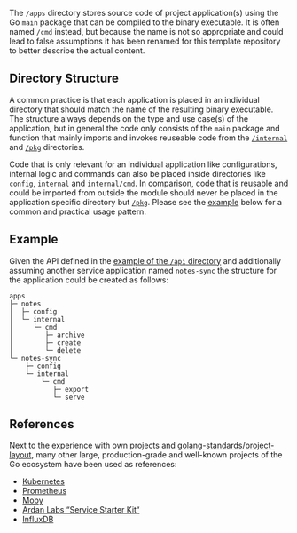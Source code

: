 The `/apps` directory stores source code of project application(s) using the Go `main` package that can be compiled to the binary executable. It is often named `/cmd` instead, but because the name is not so appropriate and could lead to false assumptions it has been renamed for this template repository to better describe the actual content.

## Directory Structure

A common practice is that each application is placed in an individual directory that should match the name of the resulting binary executable.
The structure always depends on the type and use case(s) of the application, but in general the code only consists of the `main` package and function that mainly imports and invokes reuseable code from the [`/internal`][8] and [`/pkg`][9] directories.

Code that is only relevant for an individual application like configurations, internal logic and commands can also be placed inside directories like `config`, `internal` and `internal/cmd`. In comparison, code that is reusable and could be imported from outside the module should never be placed in the application specific directory but [`/pkg`][9].
Please see the [example](#example) below for a common and practical usage pattern.

## Example

Given the API defined in the [example of the `/api` directory][3] and additionally assuming another service application named `notes-sync` the structure for the application could be created as follows:

```raw
apps
├─ notes
│  ├─ config
│  └─ internal
│     └─ cmd
│        ├─ archive
│        ├─ create
│        └─ delete
└─ notes-sync
    ├─ config
    └─ internal
        └─ cmd
           ├─ export
           └─ serve
```

## References

Next to the experience with own projects and [golang-standards/project-layout][1], many other large, production-grade and well-known projects of the Go ecosystem have been used as references:

- [Kubernetes][5]
- [Prometheus][7]
- [Moby][6]
- [Ardan Labs “Service Starter Kit“][2]
- [InfluxDB][4]

[1]: https://github.com/golang-standards/project-layout
[2]: https://github.com/ardanlabs/service/tree/master/app
[3]: https://github.com/svengreb/tmpl-go/blob/main/api/README.md#example
[4]: https://github.com/influxdata/influxdb/tree/master/cmd
[5]: https://github.com/kubernetes/kubernetes/tree/master/cmd
[6]: https://github.com/moby/moby/tree/master/cmd
[7]: https://github.com/prometheus/prometheus/tree/master/cmd
[8]: https://github.com/svengreb/tmpl-go/tree/main/internal
[9]: https://github.com/svengreb/tmpl-go/tree/main/pkg
